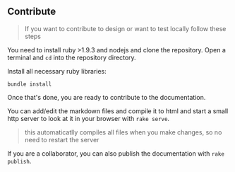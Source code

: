 Contribute
----------

> If you want to contribute to design or want to test locally follow these
> steps

You need to install ruby >1.9.3 and nodejs and clone the repository. Open a
terminal and `cd` into the repository directory.

Install all necessary ruby libraries:

	bundle install

Once that's done, you are ready to contribute to the documentation.

You can add/edit the markdown files and compile it to html and start a small
http server to look at it in your browser with `rake serve`.

> this automaticatlly compiles all files when you make changes, so no need to
> restart the server

If you are a collaborator, you can also publish the documentation with `rake
publish`.
